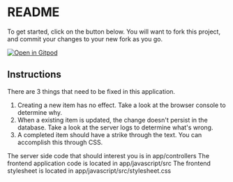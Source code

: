 # README

To get started, click on the button below. 
You will want to fork this project, and commit your changes to your new fork as you go.

[![Open in Gitpod](https://gitpod.io/button/open-in-gitpod.svg)](https://gitpod.io/#https://github.com/joshleblanc/todo-app-example)


## Instructions

There are 3 things that need to be fixed in this application.

1. Creating a new item has no effect. Take a look at the browser console to determine why.
2. When a existing item is updated, the change doesn't persist in the database. Take a look at the server logs
   to determine what's wrong.
3. A completed item should have a strike through the text. You can accomplish this through CSS.

The server side code that should interest you is in app/controllers
The frontend application code is located in app/javascript/src
The frontend stylesheet is located in app/javascript/src/stylesheet.css

